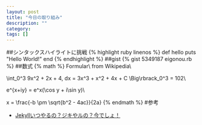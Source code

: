 ```yaml
---
layout: post
title: "今日の取り組み"
description: ""
category: 
tags: []
---
```

##シンタックスハイライトに挑戦
{% highlight ruby linenos %}
def hello
  puts "Hello World!"
end
{% endhighlight %}
##gist
{% gist 5349187 eigonou.rb %}
##数式
{% math %}
Formular\ from Wikipedia\\
 
\int_0^3 9x^2 + 2x + 4\, dx = 3x^3 + x^2 + 4x + C \Big\rbrack_0^3 = 102\\

e^{x+iy} = e^x(\cos y + i\sin y)\\

x = \frac{-b \pm \sqrt{b^2 - 4ac}}{2a}
{% endmath %}
#参考
- [Jekyllいつやるの？ジキやルの？今でしょ！](http://melborne.github.io/2013/05/20/now-the-time-to-start-jekyll/)




